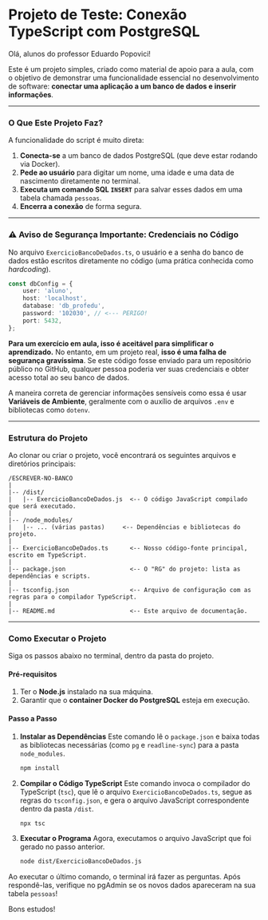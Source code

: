 # Projeto de Teste: Conexão TypeScript com PostgreSQL

Olá, alunos do professor Eduardo Popovici!

Este é um projeto simples, criado como material de apoio para a aula, com o objetivo de demonstrar uma funcionalidade essencial no desenvolvimento de software: **conectar uma aplicação a um banco de dados e inserir informações**.

---

### O Que Este Projeto Faz?

A funcionalidade do script é muito direta:

1.  **Conecta-se** a um banco de dados PostgreSQL (que deve estar rodando via Docker).
2.  **Pede ao usuário** para digitar um nome, uma idade e uma data de nascimento diretamente no terminal.
3.  **Executa um comando SQL `INSERT`** para salvar esses dados em uma tabela chamada `pessoas`.
4.  **Encerra a conexão** de forma segura.

---

### ⚠️ Aviso de Segurança Importante: Credenciais no Código

No arquivo `ExercicioBancoDeDados.ts`, o usuário e a senha do banco de dados estão escritos diretamente no código (uma prática conhecida como *hardcoding*).

```typescript
const dbConfig = {
    user: 'aluno',
    host: 'localhost',
    database: 'db_profedu',
    password: '102030', // <--- PERIGO!
    port: 5432,
};
```

**Para um exercício em aula, isso é aceitável para simplificar o aprendizado.** No entanto, em um projeto real, **isso é uma falha de segurança gravíssima**. Se este código fosse enviado para um repositório público no GitHub, qualquer pessoa poderia ver suas credenciais e obter acesso total ao seu banco de dados.

A maneira correta de gerenciar informações sensíveis como essa é usar **Variáveis de Ambiente**, geralmente com o auxílio de arquivos `.env` e bibliotecas como `dotenv`.

---

### Estrutura do Projeto

Ao clonar ou criar o projeto, você encontrará os seguintes arquivos e diretórios principais:

```
/ESCREVER-NO-BANCO
|
|-- /dist/
|   |-- ExercicioBancoDeDados.js  <-- O código JavaScript compilado que será executado.
|
|-- /node_modules/
|   |-- ... (várias pastas)     <-- Dependências e bibliotecas do projeto.
|
|-- ExercicioBancoDeDados.ts      <-- Nosso código-fonte principal, escrito em TypeScript.
|
|-- package.json                  <-- O "RG" do projeto: lista as dependências e scripts.
|
|-- tsconfig.json                 <-- Arquivo de configuração com as regras para o compilador TypeScript.
|
|-- README.md                     <-- Este arquivo de documentação.
```

---

### Como Executar o Projeto

Siga os passos abaixo no terminal, dentro da pasta do projeto.

#### Pré-requisitos
1.  Ter o **Node.js** instalado na sua máquina.
2.  Garantir que o **container Docker do PostgreSQL** esteja em execução.

#### Passo a Passo

1.  **Instalar as Dependências**
    Este comando lê o `package.json` e baixa todas as bibliotecas necessárias (como `pg` e `readline-sync`) para a pasta `node_modules`.
    ```bash
    npm install
    ```

2.  **Compilar o Código TypeScript**
    Este comando invoca o compilador do TypeScript (`tsc`), que lê o arquivo `ExercicioBancoDeDados.ts`, segue as regras do `tsconfig.json`, e gera o arquivo JavaScript correspondente dentro da pasta `/dist`.
    ```bash
    npx tsc
    ```

3.  **Executar o Programa**
    Agora, executamos o arquivo JavaScript que foi gerado no passo anterior.
    ```bash
    node dist/ExercicioBancoDeDados.js
    ```

Ao executar o último comando, o terminal irá fazer as perguntas. Após respondê-las, verifique no pgAdmin se os novos dados apareceram na sua tabela `pessoas`!

Bons estudos!
